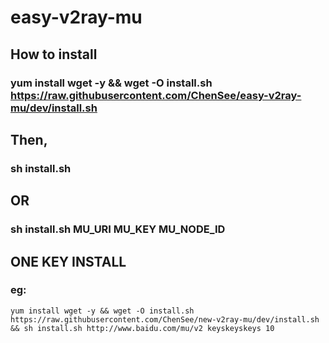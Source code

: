 # easy-v2ray-mu
## How to install
### yum install wget -y && wget -O install.sh https://raw.githubusercontent.com/ChenSee/easy-v2ray-mu/dev/install.sh
## Then,
### sh install.sh
## OR
### sh install.sh MU_URI MU_KEY MU_NODE_ID

## ONE KEY INSTALL  
### eg:  
`yum install wget -y && wget -O install.sh https://raw.githubusercontent.com/ChenSee/new-v2ray-mu/dev/install.sh && sh install.sh http://www.baidu.com/mu/v2 keyskeyskeys 10`
